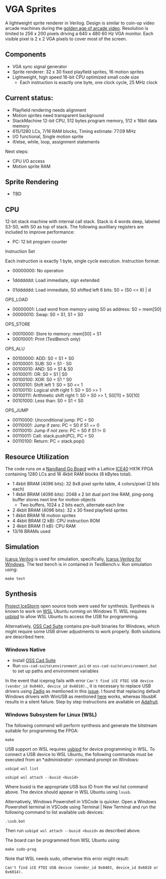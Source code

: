
# VGA Sprites

A lightweight sprite renderer in Verilog. Design is similar to coin-op video arcade machines during the
[golden age of arcade video](https://en.wikipedia.org/wiki/Golden_age_of_arcade_video_games). Resolution is limited to 256 x 200
pixels driving a 640 x 480 60 Hz VGA monitor. Each visible pixel is 2 x 2 VGA pixels to cover most of the screen.

## Components

- VGA sync signal generator
- Sprite renderer: 32 x 30 fixed playfield sprites, 16 motion sprites
- Lightweight, high speed 16-bit CPU optimized small code size
    - Each instruction is exactly one byte, one clock cycle, 25 MHz clock

## Current status:

- Playfield rendering needs alignment
- Motion sprites need transparent background
- StackMachine 12-bit CPU, 512 bytes program memory, 512 x 16bit data memory
- 615/1280 LCs, 7/16 RAM blocks, Timing estimate: 77.09 MHz
- I/O functional, Single motion sprite
- if/else, while, loop, assignment statements

Next steps:

- CPU I/O access
- Motion sprite RAM

## Sprite Rendering

- TBD

## CPU

12-bit stack machine with internal call stack. Stack is 4 words deep, labeled S3-S0, with S0 as top of stack.
The following auxilliary registers are included to improve performance:

- PC: 12 bit program counter

Instruction Set

Each instruction is exactly 1 byte, single cycle execution. Instruction format:

- 00000000: No operation

- 1ddddddd: Load immediate, sign extended
- 01dddddd: Load immediate, S0 shifted left 6 bits: S0 = (S0 << 6) | d

OPS_LOAD
- 00000001: Load word from memory using S0 as address: S0 = mem[S0]
- 00000010: Swap: S0 = S1, S1 = S0

OPS_STORE
- 00010000: Store to memory: mem[S0] = S1
- 00010001: Print (TestBench only)

OPS_ALU
- 00100000: ADD: S0 = S1 + S0
- 00100001: SUB: S0 = S1 - S0
- 00100010: AND: S0 = S1 & S0
- 00100011: OR: S0 = S1 | S0
- 00100100: XOR: S0 = S1 ^ S0
- 00100101: Shift left 1: S0 = S0 << 1
- 00100110: Logical shift right 1: S0 = S0 >> 1
- 00100111: Arithmetic shift right 1: S0 = S0 >> 1, S0[11] = S0[10]
- 00101000: Less than: S0 = S1 < S0

OPS_JUMP
- 00110000: Unconditional jump: PC = S0
- 00110001: Jump if zero: PC = S0 if S1 == 0
- 00110010: Jump if not zero: PC = S0 if S1 != 0
- 00110011: Call: stack.push(PC), PC = S0
- 00110100: Return: PC = stack.pop()

## Resource Utilization

The code runs on a [Nandland Go Board](https://nandland.com/the-go-board/) with a Lattice [ICE40](https://www.latticesemi.com/ice40) HX1K FPGA containing 1280 LCs and 16 4kbit RAM blocks (8 kBytes total).

- 1 4kbit BRAM (4096 bits): 32 8x8 pixel sprite table, 4 colors/pixel (2 bits each)
- 1 4kbit BRAM (4096 bits): 2048 x 2 bit dual port line RAM, ping-pong buffer stores next line for motion objects
    - Two buffers, 1024 x 2 bits each, alternate each line
- 2 4kbit BRAM (4096 bits): 32 x 30 fixed playfield sprites
- 1 4kbit BRAM 16 motion sprites
- 4 4kbit BRAM (2 kB): CPU instruction ROM
- 2 4kbit BRAM (1 kB): CPU RAM
- 13/16 BRAMs used

## Simulation

[Icarus Verilog](http://iverilog.icarus.com/) is used for simulation, specifically, [Icarus Verilog for Windows](https://bleyer.org/icarus/). The test bench is in contained in TestBench.v. Run simulation using:

```
make test
```

## Synthesis

[Project IceStorm](https://clifford.at/icestorm) open source tools were used for synthesis. Synthesis is known to work on [WSL](https://docs.microsoft.com/en-us/windows/wsl/install) Ubuntu running on Windows 11. WSL requires [usbipd](https://devblogs.microsoft.com/commandline/connecting-usb-devices-to-wsl) to allow WSL Ubuntu to access the USB for programming.

Alternatively, [OSS Cad Suite](https://github.com/YosysHQ/oss-cad-suite-build) contains pre-built binaries for Windows, which might require some USB driver adjustments to work properly. Both solutions are described here.

### Windows Native

* Install [OSS Cad Suite](https://github.com/YosysHQ/oss-cad-suite-build)
* Run ```oss-cad-suite\environment.ps1``` or ```oss-cad-suite\environment.bat``` to set up paths and environment variables

In the event that iceprog fails with error ```Can't find iCE FTDI USB device (vendor_id 0x0403, device_id 0x6010).```, it is necessary to replace USB drivers using [Zadig](https://zadig.akeo.ie/) as mentioned in this [issue](https://github.com/YosysHQ/icestorm/issues/141). I found that replacing default Windows drivers with WinUSB as mentioned [here](https://gojimmypi.blogspot.com/2020/12/ice40-fpga-programming-with-wsl-and.html) works, whereas libusbK results in a silent failure. Step by step instructions are available on [Adafruit](https://learn.adafruit.com/adafruit-ft232h-breakout/windows-setup).

### Windows Subsystem for Linux (WSL)

The following command will perform synthesis and generate the bitstream suitable for programming the FPGA:

```
make
```

USB support on WSL requires [usbipd](https://devblogs.microsoft.com/commandline/connecting-usb-devices-to-wsl) for device programming in WSL. To connect a USB device to WSL Ubuntu, the following commands must be executed from an **administrator*- command prompt on Windows:

```
usbipd wsl list
```
```
usbipd wsl attach --busid <busid>
```

Where busid is the appropriate USB bus ID from the wsl list command above. The device should appear in WSL Ubuntu using ```lsusb```.

Alternatively, Windows Powershell in VSCode is quicker. Open a Windows Powershell terminal in VSCode using Terminal | New Terminal and run the following command to list available usb devices:

```
.\usb.bat
```

Then run ```usbipd wsl attach --busid <busid>``` as described above.

The board can be programmed from WSL Ubuntu using:

```
make sudo-prog
```

Note that WSL needs sudo, otherwise this error might result:

```
Can't find iCE FTDI USB device (vendor_id 0x0403, device_id 0x6010 or 0x6014).
```